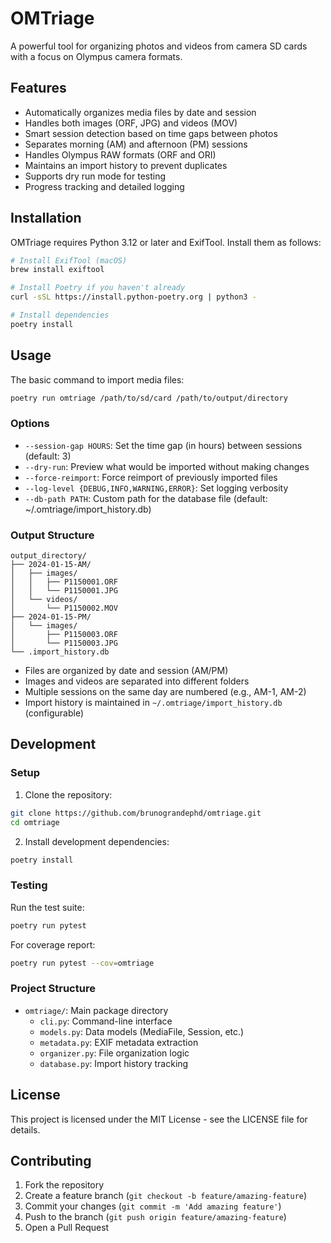 # OMTriage

A powerful tool for organizing photos and videos from camera SD cards with a focus on Olympus camera formats.

## Features

- Automatically organizes media files by date and session
- Handles both images (ORF, JPG) and videos (MOV)
- Smart session detection based on time gaps between photos
- Separates morning (AM) and afternoon (PM) sessions
- Handles Olympus RAW formats (ORF and ORI)
- Maintains an import history to prevent duplicates
- Supports dry run mode for testing
- Progress tracking and detailed logging

## Installation

OMTriage requires Python 3.12 or later and ExifTool. Install them as follows:

```bash
# Install ExifTool (macOS)
brew install exiftool

# Install Poetry if you haven't already
curl -sSL https://install.python-poetry.org | python3 -

# Install dependencies
poetry install
```

## Usage

The basic command to import media files:

```bash
poetry run omtriage /path/to/sd/card /path/to/output/directory
```

### Options

- `--session-gap HOURS`: Set the time gap (in hours) between sessions (default: 3)
- `--dry-run`: Preview what would be imported without making changes
- `--force-reimport`: Force reimport of previously imported files
- `--log-level {DEBUG,INFO,WARNING,ERROR}`: Set logging verbosity
- `--db-path PATH`: Custom path for the database file (default: ~/.omtriage/import_history.db)

### Output Structure

```
output_directory/
├── 2024-01-15-AM/
│   ├── images/
│   │   ├── P1150001.ORF
│   │   └── P1150001.JPG
│   └── videos/
│       └── P1150002.MOV
├── 2024-01-15-PM/
│   └── images/
│       ├── P1150003.ORF
│       └── P1150003.JPG
└── .import_history.db
```

- Files are organized by date and session (AM/PM)
- Images and videos are separated into different folders
- Multiple sessions on the same day are numbered (e.g., AM-1, AM-2)
- Import history is maintained in `~/.omtriage/import_history.db` (configurable)

## Development

### Setup

1. Clone the repository:
```bash
git clone https://github.com/brunograndephd/omtriage.git
cd omtriage
```

2. Install development dependencies:
```bash
poetry install
```

### Testing

Run the test suite:

```bash
poetry run pytest
```

For coverage report:

```bash
poetry run pytest --cov=omtriage
```

### Project Structure

- `omtriage/`: Main package directory
  - `cli.py`: Command-line interface
  - `models.py`: Data models (MediaFile, Session, etc.)
  - `metadata.py`: EXIF metadata extraction
  - `organizer.py`: File organization logic
  - `database.py`: Import history tracking

## License

This project is licensed under the MIT License - see the LICENSE file for details.

## Contributing

1. Fork the repository
2. Create a feature branch (`git checkout -b feature/amazing-feature`)
3. Commit your changes (`git commit -m 'Add amazing feature'`)
4. Push to the branch (`git push origin feature/amazing-feature`)
5. Open a Pull Request
